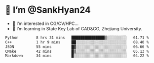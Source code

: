 # 👋 I’m @SankHyan24

- 👀 I’m interested in CG/CV/HPC...
- 🌱 I’m learning in State Key Lab of CAD&CG, Zhejiang University.

<!---
SankHyan24/SankHyan24 is a ✨ special ✨ repository because its `README.md` (this file) appears on your GitHub profile.
You can click the Preview link to take a look at your changes.
--->
<!--START_SECTION:waka-->

```txt
Python        8 hrs 31 mins   ███████████████▒░░░░░░░░░   61.71 %
C++           1 hr 9 mins     ██░░░░░░░░░░░░░░░░░░░░░░░   08.40 %
JSON          55 mins         █▓░░░░░░░░░░░░░░░░░░░░░░░   06.66 %
CMake         42 mins         █▒░░░░░░░░░░░░░░░░░░░░░░░   05.13 %
Markdown      34 mins         █░░░░░░░░░░░░░░░░░░░░░░░░   04.22 %
```

<!--END_SECTION:waka-->
